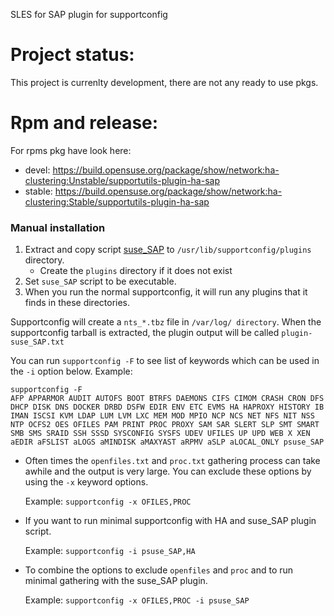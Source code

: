 SLES for SAP plugin for supportconfig

# Project status:

This project is currenlty development, there are not any ready to use pkgs. 


# Rpm and release:

For rpms pkg have look here: 

- devel: https://build.opensuse.org/package/show/network:ha-clustering:Unstable/supportutils-plugin-ha-sap
- stable:  https://build.opensuse.org/package/show/network:ha-clustering:Stable/supportutils-plugin-ha-sap 




### Manual installation

1. Extract and copy script [suse_SAP](suse_SAP) to `/usr/lib/supportconfig/plugins` directory.
   - Create the `plugins` directory if it does not exist
2. Set `suse_SAP` script to be executable.
2. When you run the normal supportconfig, it will run any plugins that it finds in these directories.

Supportconfig will create a `nts_*.tbz` file in `/var/log/ directory`. When the supportconfig tarball is extracted, the plugin output will be called `plugin-suse_SAP.txt`

You can run `supportconfig -F` to see list of keywords which can be used in the `-i` option below. 
Example:
```
supportconfig -F
AFP APPARMOR AUDIT AUTOFS BOOT BTRFS DAEMONS CIFS CIMOM CRASH CRON DFS DHCP DISK DNS DOCKER DRBD DSFW EDIR ENV ETC EVMS HA HAPROXY HISTORY IB IMAN ISCSI KVM LDAP LUM LVM LXC MEM MOD MPIO NCP NCS NET NFS NIT NSS NTP OCFS2 OES OFILES PAM PRINT PROC PROXY SAM SAR SLERT SLP SMT SMART SMB SMS SRAID SSH SSSD SYSCONFIG SYSFS UDEV UFILES UP UPD WEB X XEN aEDIR aFSLIST aLOGS aMINDISK aMAXYAST aRPMV aSLP aLOCAL_ONLY psuse_SAP
```
* Often times the `openfiles.txt` and `proc.txt` gathering process can take awhile and the output is very large. You can exclude these options by using the `-x` keyword options.

  Example: `supportconfig -x OFILES,PROC`

* If you want to run minimal supportconfig with HA and suse_SAP plugin script.

  Example: `supportconfig -i psuse_SAP,HA`
  
* To combine the options to exclude `openfiles` and `proc` and to run minimal gathering with the suse_SAP plugin.

  Example: `supportconfig -x OFILES,PROC -i psuse_SAP`
